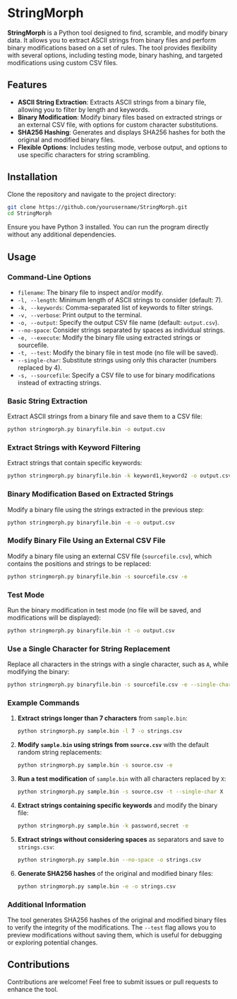# StringMorph

**StringMorph** is a Python tool designed to find, scramble, and modify binary data. It allows you to extract ASCII strings from binary files and perform binary modifications based on a set of rules. The tool provides flexibility with several options, including testing mode, binary hashing, and targeted modifications using custom CSV files.

## Features

- **ASCII String Extraction**: Extracts ASCII strings from a binary file, allowing you to filter by length and keywords.
- **Binary Modification**: Modify binary files based on extracted strings or an external CSV file, with options for custom character substitutions.
- **SHA256 Hashing**: Generates and displays SHA256 hashes for both the original and modified binary files.
- **Flexible Options**: Includes testing mode, verbose output, and options to use specific characters for string scrambling.

## Installation

Clone the repository and navigate to the project directory:

```bash
git clone https://github.com/yourusername/StringMorph.git
cd StringMorph
```

Ensure you have Python 3 installed. You can run the program directly without any additional dependencies.

## Usage

### Command-Line Options

- `filename`: The binary file to inspect and/or modify.
- `-l, --length`: Minimum length of ASCII strings to consider (default: 7).
- `-k, --keywords`: Comma-separated list of keywords to filter strings.
- `-v, --verbose`: Print output to the terminal.
- `-o, --output`: Specify the output CSV file name (default: `output.csv`).
- `--no-space`: Consider strings separated by spaces as individual strings.
- `-e, --execute`: Modify the binary file using extracted strings or sourcefile.
- `-t, --test`: Modify the binary file in test mode (no file will be saved).
- `--single-char`: Substitute strings using only this character (numbers replaced by 4).
- `-s, --sourcefile`: Specify a CSV file to use for binary modifications instead of extracting strings.

### Basic String Extraction

Extract ASCII strings from a binary file and save them to a CSV file:

```bash
python stringmorph.py binaryfile.bin -o output.csv
```

### Extract Strings with Keyword Filtering

Extract strings that contain specific keywords:

```bash
python stringmorph.py binaryfile.bin -k keyword1,keyword2 -o output.csv
```

### Binary Modification Based on Extracted Strings

Modify a binary file using the strings extracted in the previous step:

```bash
python stringmorph.py binaryfile.bin -e -o output.csv
```

### Modify Binary File Using an External CSV File

Modify a binary file using an external CSV file (`sourcefile.csv`), which contains the positions and strings to be replaced:

```bash
python stringmorph.py binaryfile.bin -s sourcefile.csv -e
```

### Test Mode

Run the binary modification in test mode (no file will be saved, and modifications will be displayed):

```bash
python stringmorph.py binaryfile.bin -t -o output.csv
```

### Use a Single Character for String Replacement

Replace all characters in the strings with a single character, such as `A`, while modifying the binary:

```bash
python stringmorph.py binaryfile.bin -s sourcefile.csv -e --single-char A
```

### Example Commands

1. **Extract strings longer than 7 characters** from `sample.bin`:
   ```bash
   python stringmorph.py sample.bin -l 7 -o strings.csv
   ```

2. **Modify `sample.bin` using strings from `source.csv`** with the default random string replacements:
   ```bash
   python stringmorph.py sample.bin -s source.csv -e
   ```

3. **Run a test modification** of `sample.bin` with all characters replaced by `X`:
   ```bash
   python stringmorph.py sample.bin -s source.csv -t --single-char X
   ```

4. **Extract strings containing specific keywords** and modify the binary file:
   ```bash
   python stringmorph.py sample.bin -k password,secret -e
   ```

5. **Extract strings without considering spaces** as separators and save to `strings.csv`:
   ```bash
   python stringmorph.py sample.bin --no-space -o strings.csv
   ```

6. **Generate SHA256 hashes** of the original and modified binary files:
   ```bash
   python stringmorph.py sample.bin -e -o strings.csv
   ```

### Additional Information

The tool generates SHA256 hashes of the original and modified binary files to verify the integrity of the modifications. The `--test` flag allows you to preview modifications without saving them, which is useful for debugging or exploring potential changes.

## Contributions

Contributions are welcome! Feel free to submit issues or pull requests to enhance the tool.
